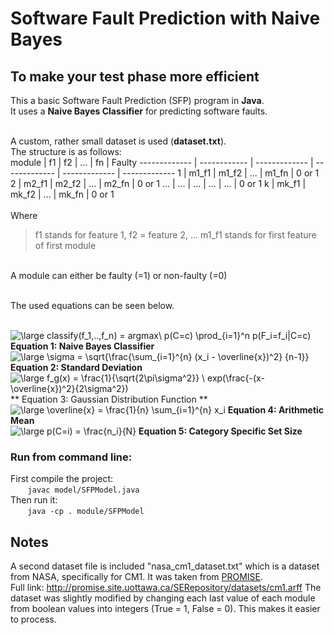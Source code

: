 # Software Fault Prediction with Naive Bayes
## To make your test phase more efficient

This a basic Software Fault Prediction (SFP) program in <b>Java</b>.<br>
It uses a <b>Naive Bayes Classifier</b> for predicting software faults.<br><br>

A custom, rather small dataset is used (<b>dataset.txt</b>).<br>
The structure is as follows:<br>
module | f1 | f2 | ... | fn | Faulty
------------- | ------------ | ------------- | ------------- | ------------- | -------------
1 | m1\_f1 | m1\_f2 | ... | m1\_fn | 0 or 1
2 | m2\_f1 | m2\_f2 | ... | m2\_fn | 0 or 1
... | ... | ... | ... | ... | 0 or 1
k | mk\_f1 | mk\_f2 | ... | mk\_fn | 0 or 1
<br><br>
Where 
>f1 stands for feature 1, f2 = feature 2, ...
>m1\_f1 stands for first feature of first module
<br>
A module can either be faulty (=1) or non-faulty (=0)
<br><br>

The used equations can be seen below.<br><br>

<img src="https://latex.codecogs.com/svg.latex?\large&space;classify(f_1,..,f_n)&space;=&space;argmax\&space;p(C=c)&space;\prod_{i=1}^n&space;p(F_i=f_i|C=c)" title="\large classify(f_1,..,f_n) = argmax\ p(C=c) \prod_{i=1}^n p(F_i=f_i|C=c)" />
<b>Equation 1: Naive Bayes Classifier</b>
<br>

<img src="https://latex.codecogs.com/svg.latex?\large&space;\sigma&space;=&space;\sqrt{\frac{\sum_{i=1}^{n}&space;(x_i&space;-&space;\overline{x})^2}&space;{n-1}}" title="\large \sigma = \sqrt{\frac{\sum_{i=1}^{n} (x_i - \overline{x})^2} {n-1}}" />
<b>Equation 2: Standard Deviation</b>
<br>

<img src="https://latex.codecogs.com/svg.latex?\large&space;f_g(x)&space;=&space;\frac{1}{\sqrt{2\pi\sigma^2}}&space;\&space;exp(\frac{-(x-\overline{x})^2}{2\sigma^2})" title="\large f_g(x) = \frac{1}{\sqrt{2\pi\sigma^2}} \ exp(\frac{-(x-\overline{x})^2}{2\sigma^2})" />
** Equation 3: Gaussian Distribution Function **
<br>

<img src="https://latex.codecogs.com/svg.latex?\large&space;\overline{x}&space;=&space;\frac{1}{n}&space;\sum_{i=1}^{n}&space;x_i" title="\large \overline{x} = \frac{1}{n} \sum_{i=1}^{n} x_i" />
<b>Equation 4: Arithmetic Mean</b>
<br>

<img src="https://latex.codecogs.com/svg.latex?\large&space;p(C=i)&space;=&space;\frac{n_i}{N}" title="\large p(C=i) = \frac{n_i}{N}" />
<b>Equation 5: Category Specific Set Size</b>
<br>


### Run from command line:<br>
First compile the project:<br>
&nbsp;&nbsp;&nbsp;&nbsp;&nbsp;&nbsp; ```javac model/SFPModel.java``` 
<br>
Then run it:<br>
&nbsp;&nbsp;&nbsp;&nbsp;&nbsp;&nbsp; ```java -cp . module/SFPModel```


## Notes

A second dataset file is included "nasa_cm1_dataset.txt" which is a dataset from NASA, specifically for CM1. It was taken from [PROMISE](http://promise.site.uottawa.ca/SERepository/datasets-page.html). 
<br>Full link: <http://promise.site.uottawa.ca/SERepository/datasets/cm1.arff>
The dataset was slightly modified by changing each last value of each module from boolean values into integers (True = 1, False = 0). This makes it easier to process.

